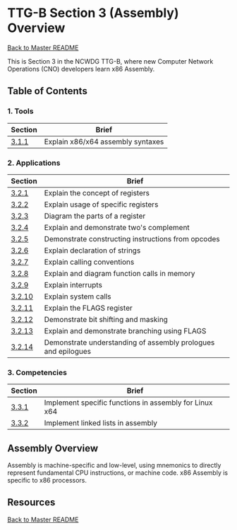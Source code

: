 # TTG-B Section 3 (Assembly) Overview

[Back to Master README](../README.md)

This is Section 3 in the NCWDG TTG-B, where new Computer Network Operations (CNO) developers learn x86 Assembly.

## Table of Contents
### 1. Tools
|     Section    |   Brief   |
-----------------|-----------|
| [3.1.1](1-tools/3.1.1.md) | Explain x86/x64 assembly syntaxes |

### 2. Applications
|     Section    |   Brief   |
-----------------|-----------|
| [3.2.1](2-applications/3.2.1/3.2.1.md)  | Explain the concept of registers |
| [3.2.2](2-applications/3.2.2/3.2.2.md)  | Explain usage of specific registers |
| [3.2.3](2-applications/3.2.3/3.2.3.md)  | Diagram the parts of a register |
| [3.2.4](2-applications/3.2.4/3.2.4.md)  | Explain and demonstrate two's complement |
| [3.2.5](2-applications/3.2.5/3.2.5.md)  | Demonstrate constructing instructions from opcodes |
| [3.2.6](2-applications/3.2.6/3.2.6.md)  | Explain declaration of strings |
| [3.2.7](2-applications/3.2.7/3.2.7.md)  | Explain calling conventions |
| [3.2.8](2-applications/3.2.8/3.2.8.md)  | Explain and diagram function calls in memory |
| [3.2.9](2-applications/3.2.9/3.2.9.md)  | Explain interrupts |
| [3.2.10](2-applications/3.2.10/3.2.10.md) | Explain system calls |
| [3.2.11](2-applications/3.2.11/3.2.11.md) | Explain the FLAGS register |
| [3.2.12](2-applications/3.2.12/3.2.12.md) | Demonstrate bit shifting and masking |
| [3.2.13](2-applications/3.2.13/3.2.13.md) | Explain and demonstrate branching using FLAGS |
| [3.2.14](2-applications/3.2.14/3.2.14.md) | Demonstrate understanding of assembly prologues and epilogues  | 

### 3. Competencies
|     Section    |   Brief   |
-----------------|-----------|
| [3.3.1](3-competencies/3.3.1/3.3.1.md) | Implement specific functions in assembly for Linux x64 | 
| [3.3.2](3-competencies/3.3.2/3.3.2.md)  | Implement linked lists in assembly |

## Assembly Overview

Assembly is machine-specific and low-level, using mnemonics to directly represent fundamental CPU instructions, or machine code. x86 Assembly is specific to x86 processors. 

## Resources

[Back to Master README](../README.md)

